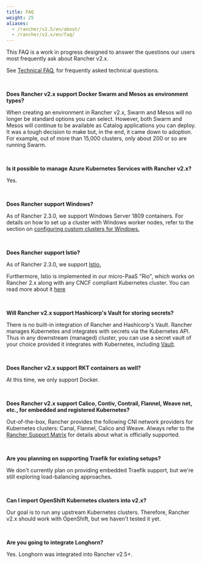 ```yaml
---
title: FAQ
weight: 25
aliases:
  - /rancher/v2.5/en/about/
  - /rancher/v2.x/en/faq/
---
```


This FAQ is a work in progress designed to answer the questions our users most frequently ask about Rancher v2.x.

See [Technical FAQ]({{<baseurl>}}/rancher/v2.5/en/faq/technical/), for frequently asked technical questions.

<br/>

**Does Rancher v2.x support Docker Swarm and Mesos as environment types?**

When creating an environment in Rancher v2.x, Swarm and Mesos will no longer be standard options you can select. However, both Swarm and Mesos will continue to be available as Catalog applications you can deploy. It was a tough decision to make but, in the end, it came down to adoption. For example, out of more than 15,000 clusters, only about 200 or so are running Swarm.

<br/>

**Is it possible to manage Azure Kubernetes Services with Rancher v2.x?**

Yes.

<br/>

**Does Rancher support Windows?**

As of Rancher 2.3.0, we support Windows Server 1809 containers. For details on how to set up a cluster with Windows worker nodes, refer to the section on [configuring custom clusters for Windows.]({{<baseurl>}}/rancher/v2.5/en/cluster-provisioning/rke-clusters/windows-clusters/)

<br/>

**Does Rancher support Istio?**

As of Rancher 2.3.0, we support [Istio.]({{<baseurl>}}/rancher/v2.5/en/istio/)

Furthermore, Istio is implemented in our micro-PaaS "Rio", which works on Rancher 2.x along with any CNCF compliant Kubernetes cluster. You can read more about it [here](https://rio.io/)

<br/>

**Will Rancher v2.x support Hashicorp's Vault for storing secrets?**

There is no built-in integration of Rancher and Hashicorp's Vault. Rancher manages Kubernetes and integrates with secrets via the Kubernetes API. Thus in any downstream (managed) cluster, you can use a secret vault of your choice provided it integrates with Kubernetes, including [Vault](https://www.vaultproject.io/docs/platform/k8s).

<br/>

**Does Rancher v2.x support RKT containers as well?**

At this time, we only support Docker.

<br/>

**Does Rancher v2.x support Calico, Contiv, Contrail, Flannel, Weave net, etc., for embedded and registered Kubernetes?**

Out-of-the-box, Rancher provides the following CNI network providers for Kubernetes clusters: Canal, Flannel, Calico and Weave.  Always refer to the [Rancher Support Matrix](https://rancher.com/support-maintenance-terms/) for details about what is officially supported.

<br/>

**Are you planning on supporting Traefik for existing setups?**

We don't currently plan on providing embedded Traefik support, but we're still exploring load-balancing approaches.

<br/>

**Can I import OpenShift Kubernetes clusters into v2.x?**

Our goal is to run any upstream Kubernetes clusters. Therefore, Rancher v2.x should work with OpenShift, but we haven't tested it yet.

<br/>

**Are you going to integrate Longhorn?**

Yes. Longhorn was integrated into Rancher v2.5+.
